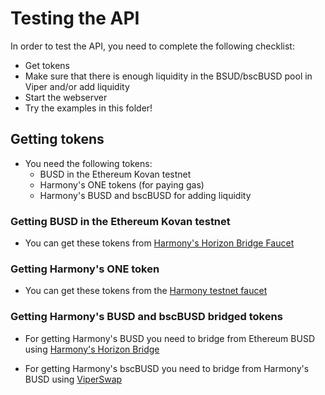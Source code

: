 # Testing the API

In order to test the API, you need to complete the following checklist:

* Get tokens
* Make sure that there is enough liquidity in the BSUD/bscBUSD pool in Viper and/or add liquidity
* Start the webserver
* Try the examples in this folder!

## Getting tokens

* You need the following tokens:
    - BUSD in the Ethereum Kovan testnet
    - Harmony's ONE tokens (for paying gas)
    - Harmony's BUSD and bscBUSD for adding liquidity

### Getting BUSD in the Ethereum Kovan testnet

* You can get these tokens from [Harmony's Horizon Bridge Faucet](https://testnet.bridge.hmny.io/get-tokens)

### Getting Harmony's ONE token

* You can get these tokens from the [Harmony testnet faucet](https://faucet.pops.one/)

### Getting Harmony's BUSD and bscBUSD bridged tokens

* For getting Harmony's BUSD you need to bridge from Ethereum BUSD using [Harmony's Horizon Bridge](https://testnet.bridge.hmny.io/busd)

* For getting Harmony's bscBUSD you need to bridge from Harmony's BUSD using [ViperSwap](https://viperswap.one/#/swap)
